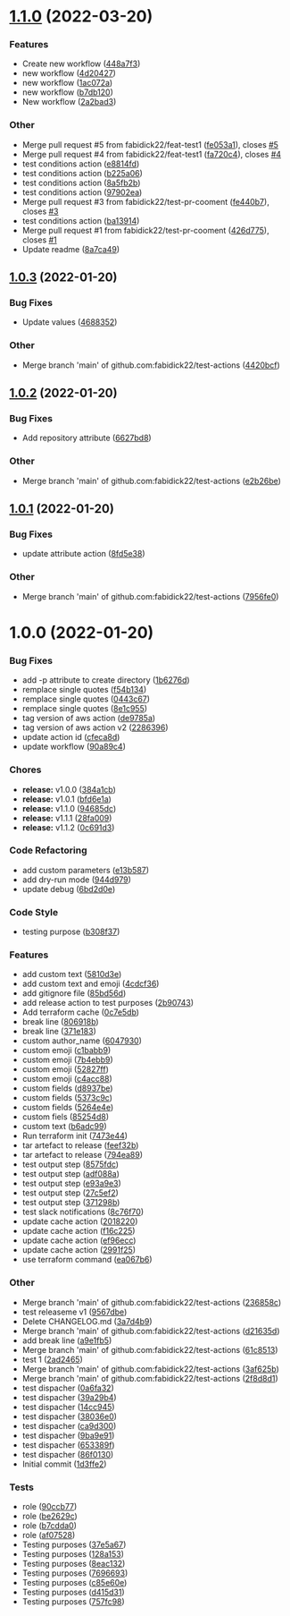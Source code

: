 # [1.1.0](https://github.com/fabidick22/test-actions/compare/v1.0.3...v1.1.0) (2022-03-20)

### Features

- Create new workflow ([448a7f3](https://github.com/fabidick22/test-actions/commit/448a7f34cb27f5f0ed7f753b70b89a3610d9ecde))
- new workflow ([4d20427](https://github.com/fabidick22/test-actions/commit/4d204272295aa1c1eab53c6e9eeddbf2fb8469a7))
- new workflow ([1ac072a](https://github.com/fabidick22/test-actions/commit/1ac072a9ef0b74baa1f9d96676bd811283796ba0))
- new workflow ([b7db120](https://github.com/fabidick22/test-actions/commit/b7db1208583bf46aa1112d5338aec392c4409c43))
- New workflow ([2a2bad3](https://github.com/fabidick22/test-actions/commit/2a2bad35bf068d164b341b60bde4ae262b080084))

### Other

- Merge pull request #5 from fabidick22/feat-test1 ([fe053a1](https://github.com/fabidick22/test-actions/commit/fe053a1761df81b0033fe0a40a373d232a29d4f5)), closes [#5](https://github.com/fabidick22/test-actions/issues/5)
- Merge pull request #4 from fabidick22/feat-test1 ([fa720c4](https://github.com/fabidick22/test-actions/commit/fa720c4458567ee5ec48cfca3d6c97ee3c2754f7)), closes [#4](https://github.com/fabidick22/test-actions/issues/4)
- test conditions action ([e8814fd](https://github.com/fabidick22/test-actions/commit/e8814fd78ad2371714e35d10c520cddd1aedda92))
- test conditions action ([b225a06](https://github.com/fabidick22/test-actions/commit/b225a062650a0c2f89303e86969605f1031624ed))
- test conditions action ([8a5fb2b](https://github.com/fabidick22/test-actions/commit/8a5fb2bd1b66d7c414a068e91f5d22710e3ffa54))
- test conditions action ([97902ea](https://github.com/fabidick22/test-actions/commit/97902eadc9930381b1521a6795f773bd06b9565b))
- Merge pull request #3 from fabidick22/test-pr-cooment ([fe440b7](https://github.com/fabidick22/test-actions/commit/fe440b74bb5b101de30c99a9515a48e27b114bce)), closes [#3](https://github.com/fabidick22/test-actions/issues/3)
- test conditions action ([ba13914](https://github.com/fabidick22/test-actions/commit/ba13914e6731c46dea6b8a36464c77acf94f9b89))
- Merge pull request #1 from fabidick22/test-pr-cooment ([426d775](https://github.com/fabidick22/test-actions/commit/426d775476f4a598882c3bd4fd8a20a0c5c4549f)), closes [#1](https://github.com/fabidick22/test-actions/issues/1)
- Update readme ([8a7ca49](https://github.com/fabidick22/test-actions/commit/8a7ca498f92dcd097a7d74d4d566a3997e3fd70b))

## [1.0.3](https://github.com/fabidick22/test-actions/compare/v1.0.2...v1.0.3) (2022-01-20)

### Bug Fixes

- Update values ([4688352](https://github.com/fabidick22/test-actions/commit/46883520ebd4d567e9938acee093a0825b99c4a9))

### Other

- Merge branch 'main' of github.com:fabidick22/test-actions ([4420bcf](https://github.com/fabidick22/test-actions/commit/4420bcf0d9a80a9af34a2fcd9cd25b94274d6bb7))

## [1.0.2](https://github.com/fabidick22/test-actions/compare/v1.0.1...v1.0.2) (2022-01-20)

### Bug Fixes

- Add repository attribute ([6627bd8](https://github.com/fabidick22/test-actions/commit/6627bd8ae9427227a177311d9f2a864ce054e825))

### Other

- Merge branch 'main' of github.com:fabidick22/test-actions ([e2b26be](https://github.com/fabidick22/test-actions/commit/e2b26becd7ceaab42f4159636aa6f1f7d09d7839))

## [1.0.1](https://github.com/fabidick22/test-actions/compare/v1.0.0...v1.0.1) (2022-01-20)

### Bug Fixes

- update attribute action ([8fd5e38](https://github.com/fabidick22/test-actions/commit/8fd5e387149dd3c0c93d9dd22eb48e755616f151))

### Other

- Merge branch 'main' of github.com:fabidick22/test-actions ([7956fe0](https://github.com/fabidick22/test-actions/commit/7956fe0825cdddfa117bc54b69ec6daaac2f14a7))

# 1.0.0 (2022-01-20)

### Bug Fixes

- add -p attribute to create directory ([1b6276d](https://github.com/fabidick22/test-actions/commit/1b6276d0d151e6fee7f1857968ae95c08d7e5c56))
- remplace single quotes ([f54b134](https://github.com/fabidick22/test-actions/commit/f54b134691d4fa23f750aac6523aa195d8305eab))
- remplace single quotes ([0443c67](https://github.com/fabidick22/test-actions/commit/0443c67fe2b1cbc73f6468d32c6b8f0af81ac195))
- remplace single quotes ([8e1c955](https://github.com/fabidick22/test-actions/commit/8e1c955c7f2dc78a67db954531473820a1d87665))
- tag version of aws action ([de9785a](https://github.com/fabidick22/test-actions/commit/de9785a09a393e8d11ce3b5b2c1e29c63cbd36db))
- tag version of aws action v2 ([2286396](https://github.com/fabidick22/test-actions/commit/228639646bd72be4bf248d27367349b9ca7be6c6))
- update action id ([cfeca8d](https://github.com/fabidick22/test-actions/commit/cfeca8d530adfdf017cc991d02615cb7fc61056c))
- update workflow ([90a89c4](https://github.com/fabidick22/test-actions/commit/90a89c41e942e451628ca9035fa0cce6d1588ba6))

### Chores

- **release:** v1.0.0 ([384a1cb](https://github.com/fabidick22/test-actions/commit/384a1cb20199629adee5a65d4e6ca30efa657f66))
- **release:** v1.0.1 ([bfd6e1a](https://github.com/fabidick22/test-actions/commit/bfd6e1a3d0b32993d6ec42f5ba285f49345f35ba))
- **release:** v1.1.0 ([94685dc](https://github.com/fabidick22/test-actions/commit/94685dcd85c62381efd6e8afbce7ccb82d4fc6ee))
- **release:** v1.1.1 ([28fa009](https://github.com/fabidick22/test-actions/commit/28fa009ae3eb84a5cb6cfe15f9bbfab3acce0b86))
- **release:** v1.1.2 ([0c691d3](https://github.com/fabidick22/test-actions/commit/0c691d30b1e797600ce0e68561da6018000b50c7))

### Code Refactoring

- add custom parameters ([e13b587](https://github.com/fabidick22/test-actions/commit/e13b58704a0c3d495b5b4ad36bb8b2429f952187))
- add dry-run mode ([944d979](https://github.com/fabidick22/test-actions/commit/944d97987b3db596ffc233ef451a2ac7dc832ed6))
- update debug ([6bd2d0e](https://github.com/fabidick22/test-actions/commit/6bd2d0e52389be5de2b523b121cb09a4dcc5d680))

### Code Style

- testing purpose ([b308f37](https://github.com/fabidick22/test-actions/commit/b308f37566df9a96ad28ed6be5b25c946422b06d))

### Features

- add custom text ([5810d3e](https://github.com/fabidick22/test-actions/commit/5810d3e0415cda11d074c48ecc811bee2c75d504))
- add custom text and emoji ([4cdcf36](https://github.com/fabidick22/test-actions/commit/4cdcf36dba8da85e932163d8356d465892ea0306))
- add gitignore file ([85bd56d](https://github.com/fabidick22/test-actions/commit/85bd56dd54b8f996419606426e20cfadd10adea6))
- add release action to test purposes ([2b90743](https://github.com/fabidick22/test-actions/commit/2b907430417e90906e9ac6bf42560613805b99e8))
- Add terraform cache ([0c7e5db](https://github.com/fabidick22/test-actions/commit/0c7e5db2ae83c4c5f6f0814e8b0d659744983b57))
- break line ([806918b](https://github.com/fabidick22/test-actions/commit/806918b702b1ee684c9cc8a7fd044a4be9db5a62))
- break line ([371e183](https://github.com/fabidick22/test-actions/commit/371e1831344d921e700d705f901e3d70c5202e54))
- custom author_name ([6047930](https://github.com/fabidick22/test-actions/commit/60479301eedcfa4e6cbb786e998691e2589ca3ee))
- custom emoji ([c1babb9](https://github.com/fabidick22/test-actions/commit/c1babb9e2dbaadc5384495a6c9ecb37a921588fd))
- custom emoji ([7b4ebb9](https://github.com/fabidick22/test-actions/commit/7b4ebb9cd47f1f04a90fda8a9660bdb3a5a01085))
- custom emoji ([52827ff](https://github.com/fabidick22/test-actions/commit/52827ff20589a65bc1af489a0614ee2a1bf3da3c))
- custom emoji ([c4acc88](https://github.com/fabidick22/test-actions/commit/c4acc88219c8e85b87f8560f3b9e9f0b2a329902))
- custom fields ([d8937be](https://github.com/fabidick22/test-actions/commit/d8937be11e16cf464619e3bc1246ae7ede813a97))
- custom fields ([5373c9c](https://github.com/fabidick22/test-actions/commit/5373c9c68e0d906dc637aa823f1931d684ef9235))
- custom fields ([5264e4e](https://github.com/fabidick22/test-actions/commit/5264e4e35695f4da2e70477b91d54aa18d031b16))
- custom fiels ([85254d8](https://github.com/fabidick22/test-actions/commit/85254d8af00d573a8db9712a3bf930e5568235a4))
- custom text ([b6adc99](https://github.com/fabidick22/test-actions/commit/b6adc99fc8679c7e1528c14bd8226e23b3584670))
- Run terraform init ([7473e44](https://github.com/fabidick22/test-actions/commit/7473e4496c9f140ac04fb9e5b012d9ed899659a8))
- tar artefact to release ([feef32b](https://github.com/fabidick22/test-actions/commit/feef32b940e6ca2937eed26d6f698a519ee884b8))
- tar artefact to release ([794ea89](https://github.com/fabidick22/test-actions/commit/794ea897cdad1985fca94bb0233f931ae54c1f9e))
- test output step ([8575fdc](https://github.com/fabidick22/test-actions/commit/8575fdc7690f5dfad13d30110971f57c02277d5c))
- test output step ([adf088a](https://github.com/fabidick22/test-actions/commit/adf088a88cca7000b2f751f6b4cf766d924097ee))
- test output step ([e93a9e3](https://github.com/fabidick22/test-actions/commit/e93a9e3a537fc0884d98d2c3dd8e350a655c54a9))
- test output step ([27c5ef2](https://github.com/fabidick22/test-actions/commit/27c5ef20a414ed78e42e52793c022570a081fa57))
- test output step ([371298b](https://github.com/fabidick22/test-actions/commit/371298bdf756e9078342b9cf019e89e03d61ec20))
- test slack notifications ([8c76f70](https://github.com/fabidick22/test-actions/commit/8c76f707120658c6cbee874fe364f34f1564ee2d))
- update cache action ([2018220](https://github.com/fabidick22/test-actions/commit/20182203cccbd678b368feb88d7ff496d93eb537))
- update cache action ([f16c225](https://github.com/fabidick22/test-actions/commit/f16c225fa8eed7b90fcafc95fe045ecfac76dfba))
- update cache action ([ef96ecc](https://github.com/fabidick22/test-actions/commit/ef96ecc940dea415270329ee42333cfbd09486ef))
- update cache action ([2991f25](https://github.com/fabidick22/test-actions/commit/2991f2595aac251d96ab19869fcd93c739e948ee))
- use terraform command ([ea067b6](https://github.com/fabidick22/test-actions/commit/ea067b6e9697a5b0d72156c1b781771cc8b40757))

### Other

- Merge branch 'main' of github.com:fabidick22/test-actions ([236858c](https://github.com/fabidick22/test-actions/commit/236858ccf19f374975d924da49fe846ef766f7cf))
- test releaseme v1 ([9567dbe](https://github.com/fabidick22/test-actions/commit/9567dbef0816f608703af866c4f1b1679e44c284))
- Delete CHANGELOG.md ([3a7d4b9](https://github.com/fabidick22/test-actions/commit/3a7d4b9d00fdbc7f392b176def5fd24a849ed7bf))
- Merge branch 'main' of github.com:fabidick22/test-actions ([d21635d](https://github.com/fabidick22/test-actions/commit/d21635dfacbd6a0414720f156c457b501d36841f))
- add break line ([a9e1fb5](https://github.com/fabidick22/test-actions/commit/a9e1fb5dbcbcb22eafa9a88114295018d40ebd4c))
- Merge branch 'main' of github.com:fabidick22/test-actions ([61c8513](https://github.com/fabidick22/test-actions/commit/61c851339e405fdb006506f92b8bb102de4a5025))
- test 1 ([2ad2465](https://github.com/fabidick22/test-actions/commit/2ad2465eb043fbe7f162ac4f398dcbb63e1d313b))
- Merge branch 'main' of github.com:fabidick22/test-actions ([3af625b](https://github.com/fabidick22/test-actions/commit/3af625bfca6fc59637c954b5f97c39bccf004974))
- Merge branch 'main' of github.com:fabidick22/test-actions ([2f8d8d1](https://github.com/fabidick22/test-actions/commit/2f8d8d15158fddd20c120675de1c629be1424689))
- test dispacher ([0a6fa32](https://github.com/fabidick22/test-actions/commit/0a6fa3241d2750ae6550246e9745b93cc29dba4b))
- test dispacher ([39a29b4](https://github.com/fabidick22/test-actions/commit/39a29b487073458eb537119d458830fce64be351))
- test dispacher ([14cc945](https://github.com/fabidick22/test-actions/commit/14cc945bd64cd420a0ad571a9f8b318d53258bb8))
- test dispacher ([38036e0](https://github.com/fabidick22/test-actions/commit/38036e0cb5304690192ee3bff5fea5516bfcf135))
- test dispacher ([ca9d300](https://github.com/fabidick22/test-actions/commit/ca9d300b3aaf07433f82317e332cf3cef2c30505))
- test dispacher ([9ba9e91](https://github.com/fabidick22/test-actions/commit/9ba9e91ae6dce6d71d74303fbbb03565d5c0a3b2))
- test dispacher ([653389f](https://github.com/fabidick22/test-actions/commit/653389f5b632a1fb70de93617aa050f8a315257d))
- test dispacher ([86f0130](https://github.com/fabidick22/test-actions/commit/86f0130ed180e5126331524264f4dce3fb1a3475))
- Initial commit ([1d3ffe2](https://github.com/fabidick22/test-actions/commit/1d3ffe240228b605f5417741bcd7ff9316269e6d))

### Tests

- role ([90ccb77](https://github.com/fabidick22/test-actions/commit/90ccb77d71a189bc4ee43d7d456f5e3f984b1cc8))
- role ([be2629c](https://github.com/fabidick22/test-actions/commit/be2629cfdaa9b73e8f349b225a98eb850e05f4ac))
- role ([b7cdda0](https://github.com/fabidick22/test-actions/commit/b7cdda0d27224106f182dbadcbb899a4b0fb50de))
- role ([af07528](https://github.com/fabidick22/test-actions/commit/af07528ced250c3fc5f54aa868567387a515bf0b))
- Testing purposes ([37e5a67](https://github.com/fabidick22/test-actions/commit/37e5a675e380a36e04c54efb4585bf37dd9b5502))
- Testing purposes ([128a153](https://github.com/fabidick22/test-actions/commit/128a15350e39820a8733d5df5ba9326d159c4606))
- Testing purposes ([8eac132](https://github.com/fabidick22/test-actions/commit/8eac132167b2be27ff441e7f2a377b6f35430b9c))
- Testing purposes ([7696693](https://github.com/fabidick22/test-actions/commit/76966936ed50c889ff6a7c151545e4a212376309))
- Testing purposes ([c85e60e](https://github.com/fabidick22/test-actions/commit/c85e60e3c84e5fc3b8e93d71ab0be6d525247e16))
- Testing purposes ([d415d31](https://github.com/fabidick22/test-actions/commit/d415d3190c165a5a555443b0579e2a1b851b2cbd))
- Testing purposes ([757fc98](https://github.com/fabidick22/test-actions/commit/757fc9849dbf513155ade174a67cb3356d303cc2))
